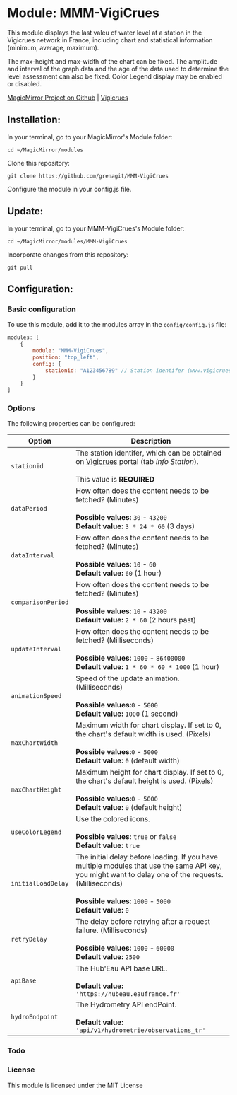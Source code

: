 # Module: MMM-VigiCrues
This module displays the last valeu of water level at a station in the Vigicrues network in France, including chart and statistical information (minimum, average, maximum).

The max-height and max-width of the chart can be fixed. The amplitude and interval of the graph data and the age of the data used to determine the level assessment can also be fixed. Color Legend display may be enabled or disabled.

<!--<p align="left">
<img alt="MMM-VigiCrues Screenshot #1" src="MMM-VigiCrues_screenshot1.png" height="250px">
<img alt="MMM-VigiCrues Screenshot #2" src="MMM-VigiCrues_screenshot2.png" height="250px">
<img alt="MMM-VigiCrues Screenshot #3" src="MMM-VigiCrues_screenshot3.png" height="250px">
</p>-->

[MagicMirror Project on Github](https://github.com/MichMich/MagicMirror) | [Vigicrues](https://www.vigicrues.gouv.fr/)

## Installation:

In your terminal, go to your MagicMirror's Module folder:

```shell
cd ~/MagicMirror/modules
```
Clone this repository:
```shell
git clone https://github.com/grenagit/MMM-VigiCrues
```

Configure the module in your config.js file.

## Update:

In your terminal, go to your MMM-VigiCrues's Module folder:

```shell
cd ~/MagicMirror/modules/MMM-VigiCrues
```
Incorporate changes from this repository:
```shell
git pull
```

## Configuration:

### Basic configuration

To use this module, add it to the modules array in the `config/config.js` file:
```javascript
modules: [
	{
		module: "MMM-VigiCrues",
		position: "top_left",
		config: {
			stationid: "A123456789" // Station identifer (www.vigicrues.gouv.fr)
		}
	}
]
```
### Options

The following properties can be configured:


| Option                       | Description
| ---------------------------- | -----------
| `stationid`                  | The station identifer, which can be obtained on [Vigicrues](https://www.vigicrues.gouv.fr) portal (tab *Info Station*). <br><br>  This value is **REQUIRED**
| `dataPeriod`            		 | How often does the content needs to be fetched? (Minutes) <br><br> **Possible values:** `30` - `43200` <br> **Default value:** `3 * 24 * 60` (3 days)
| `dataInterval`               | How often does the content needs to be fetched? (Minutes) <br><br> **Possible values:** `10` - `60` <br> **Default value:** `60` (1 hour)
| `comparisonPeriod`           | How often does the content needs to be fetched? (Minutes) <br><br> **Possible values:** `10` - `43200` <br> **Default value:** `2 * 60` (2 hours past)
| `updateInterval`             | How often does the content needs to be fetched? (Milliseconds) <br><br> **Possible values:** `1000` - `86400000` <br> **Default value:** `1 * 60 * 60 * 1000` (1 hour)
| `animationSpeed`             | Speed of the update animation. (Milliseconds) <br><br> **Possible values:**`0` - `5000` <br> **Default value:** `1000` (1 second)
| `maxChartWidth`              | Maximum width for chart display. If set to 0, the chart's default width is used. (Pixels) <br><br> **Possible values:**`0` - `5000` <br> **Default value:** `0` (default width)
| `maxChartHeight`             | Maximum height for chart display. If set to 0, the chart's default height is used. (Pixels) <br><br> **Possible values:**`0` - `5000` <br> **Default value:** `0` (default height)
| `useColorLegend`             | Use the colored icons. <br><br> **Possible values:** `true` or `false` <br> **Default value:** `true`
| `initialLoadDelay`           | The initial delay before loading. If you have multiple modules that use the same API key, you might want to delay one of the requests. (Milliseconds) <br><br> **Possible values:** `1000` - `5000` <br> **Default value:**  `0`
| `retryDelay`                 | The delay before retrying after a request failure. (Milliseconds) <br><br> **Possible values:** `1000` - `60000` <br> **Default value:**  `2500`
| `apiBase`                    | The Hub'Eau API base URL. <br><br> **Default value:**  `'https://hubeau.eaufrance.fr'`
| `hydroEndpoint`              | The Hydrometry API endPoint. <br><br> **Default value:**  `'api/v1/hydrometrie/observations_tr'`

### Todo


### License

This module is licensed under the MIT License
